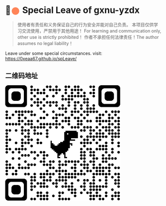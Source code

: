 # 🚀️<img src="img/logo.gif" width = "30" height = "30" alt="" align=center /> Special Leave of gxnu-yzdx

> 使用者有责任和义务保证自己的行为安全并能对自己负责。
> 本项目仅供学习交流使用，严禁用于其他用途！ For learning and communication only, other use is strictly prohibited！
> 作者不承担任何法律责任！The author assumes no legal liability！

Leave under some special circumstances.
visit: https://0xeaa67.github.io/spLeave/

## 二维码地址

![qr](img/qrcode_0xeaa67.github.io.png)
